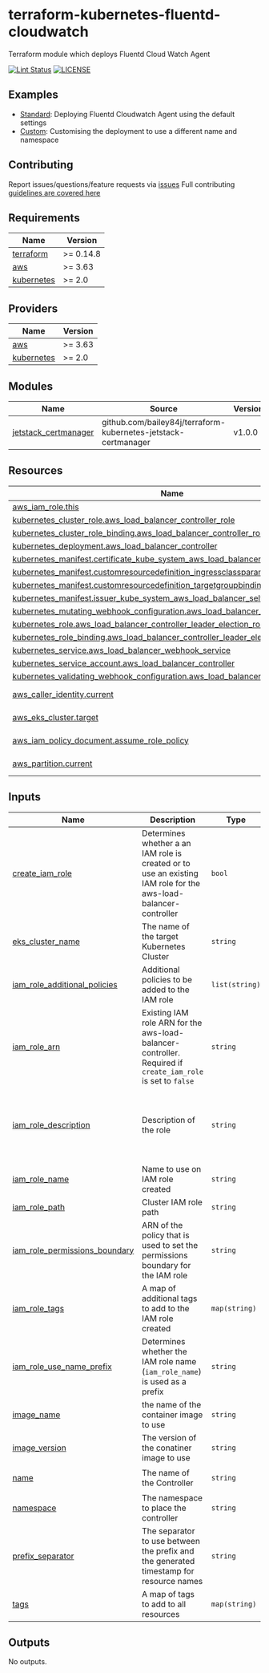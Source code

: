 # terraform-kubernetes-fluentd-cloudwatch

Terraform module which deploys Fluentd Cloud Watch Agent

[![Lint Status](https://github.com/bailey84j/terraform-kubernetes-fluentd-cloudwatch/actions/workflows/main.yml/badge.svg)](https://github.com/bailey84j/terraform-kubernetes-fluentd-cloudwatch/actions/workflows/main.yml)
[![LICENSE](https://img.shields.io/github/license/bailey84j/terraform-kubernetes-fluentd-cloudwatch)](https://github.com/bailey84j/terraform-kubernetes-fluentd-cloudwatch/blob/master/LICENSE)


## Examples

- [Standard](https://github.com/bailey84j/terraform-kubernetes-fluentd-cloudwatch/tree/master/examples/standard): Deploying Fluentd Cloudwatch Agent using the default settings
- [Custom](https://github.com/bailey84j/terraform-kubernetes-fluentd-cloudwatch/tree/master/examples/custom): Customising the deployment to use a different name and namespace 

## Contributing

Report issues/questions/feature requests via [issues](https://github.com/bailey84j/terraform-kubernetes-fluentd-cloudwatch/issues/new)
Full contributing [guidelines are covered here](https://github.com/bailey84j/terraform-kubernetes-fluentd-cloudwatch/blob/master/.github/CONTRIBUTING.md)

<!-- BEGIN_TF_DOCS -->
## Requirements

| Name | Version |
|------|---------|
| <a name="requirement_terraform"></a> [terraform](#requirement\_terraform) | >= 0.14.8 |
| <a name="requirement_aws"></a> [aws](#requirement\_aws) | >= 3.63 |
| <a name="requirement_kubernetes"></a> [kubernetes](#requirement\_kubernetes) | >= 2.0 |

## Providers

| Name | Version |
|------|---------|
| <a name="provider_aws"></a> [aws](#provider\_aws) | >= 3.63 |
| <a name="provider_kubernetes"></a> [kubernetes](#provider\_kubernetes) | >= 2.0 |

## Modules

| Name | Source | Version |
|------|--------|---------|
| <a name="module_jetstack_certmanager"></a> [jetstack\_certmanager](#module\_jetstack\_certmanager) | github.com/bailey84j/terraform-kubernetes-jetstack-certmanager | v1.0.0 |

## Resources

| Name | Type |
|------|------|
| [aws_iam_role.this](https://registry.terraform.io/providers/hashicorp/aws/latest/docs/resources/iam_role) | resource |
| [kubernetes_cluster_role.aws_load_balancer_controller_role](https://registry.terraform.io/providers/hashicorp/kubernetes/latest/docs/resources/cluster_role) | resource |
| [kubernetes_cluster_role_binding.aws_load_balancer_controller_rolebinding](https://registry.terraform.io/providers/hashicorp/kubernetes/latest/docs/resources/cluster_role_binding) | resource |
| [kubernetes_deployment.aws_load_balancer_controller](https://registry.terraform.io/providers/hashicorp/kubernetes/latest/docs/resources/deployment) | resource |
| [kubernetes_manifest.certificate_kube_system_aws_load_balancer_serving_cert](https://registry.terraform.io/providers/hashicorp/kubernetes/latest/docs/resources/manifest) | resource |
| [kubernetes_manifest.customresourcedefinition_ingressclassparams_elbv2_k8s_aws](https://registry.terraform.io/providers/hashicorp/kubernetes/latest/docs/resources/manifest) | resource |
| [kubernetes_manifest.customresourcedefinition_targetgroupbindings_elbv2_k8s_aws](https://registry.terraform.io/providers/hashicorp/kubernetes/latest/docs/resources/manifest) | resource |
| [kubernetes_manifest.issuer_kube_system_aws_load_balancer_selfsigned_issuer](https://registry.terraform.io/providers/hashicorp/kubernetes/latest/docs/resources/manifest) | resource |
| [kubernetes_mutating_webhook_configuration.aws_load_balancer_webhook](https://registry.terraform.io/providers/hashicorp/kubernetes/latest/docs/resources/mutating_webhook_configuration) | resource |
| [kubernetes_role.aws_load_balancer_controller_leader_election_role](https://registry.terraform.io/providers/hashicorp/kubernetes/latest/docs/resources/role) | resource |
| [kubernetes_role_binding.aws_load_balancer_controller_leader_election_rolebinding](https://registry.terraform.io/providers/hashicorp/kubernetes/latest/docs/resources/role_binding) | resource |
| [kubernetes_service.aws_load_balancer_webhook_service](https://registry.terraform.io/providers/hashicorp/kubernetes/latest/docs/resources/service) | resource |
| [kubernetes_service_account.aws_load_balancer_controller](https://registry.terraform.io/providers/hashicorp/kubernetes/latest/docs/resources/service_account) | resource |
| [kubernetes_validating_webhook_configuration.aws_load_balancer_webhook](https://registry.terraform.io/providers/hashicorp/kubernetes/latest/docs/resources/validating_webhook_configuration) | resource |
| [aws_caller_identity.current](https://registry.terraform.io/providers/hashicorp/aws/latest/docs/data-sources/caller_identity) | data source |
| [aws_eks_cluster.target](https://registry.terraform.io/providers/hashicorp/aws/latest/docs/data-sources/eks_cluster) | data source |
| [aws_iam_policy_document.assume_role_policy](https://registry.terraform.io/providers/hashicorp/aws/latest/docs/data-sources/iam_policy_document) | data source |
| [aws_partition.current](https://registry.terraform.io/providers/hashicorp/aws/latest/docs/data-sources/partition) | data source |

## Inputs

| Name | Description | Type | Default | Required |
|------|-------------|------|---------|:--------:|
| <a name="input_create_iam_role"></a> [create\_iam\_role](#input\_create\_iam\_role) | Determines whether a an IAM role is created or to use an existing IAM role for the aws-load-balancer-controller | `bool` | `true` | no |
| <a name="input_eks_cluster_name"></a> [eks\_cluster\_name](#input\_eks\_cluster\_name) | The name of the target Kubernetes Cluster | `string` | n/a | yes |
| <a name="input_iam_role_additional_policies"></a> [iam\_role\_additional\_policies](#input\_iam\_role\_additional\_policies) | Additional policies to be added to the IAM role | `list(string)` | `[]` | no |
| <a name="input_iam_role_arn"></a> [iam\_role\_arn](#input\_iam\_role\_arn) | Existing IAM role ARN for the aws-load-balancer-controller. Required if `create_iam_role` is set to `false` | `string` | `null` | no |
| <a name="input_iam_role_description"></a> [iam\_role\_description](#input\_iam\_role\_description) | Description of the role | `string` | `"Permissions required by the Kubernetes aws-load-balancer-controller to do it's job."` | no |
| <a name="input_iam_role_name"></a> [iam\_role\_name](#input\_iam\_role\_name) | Name to use on IAM role created | `string` | `null` | no |
| <a name="input_iam_role_path"></a> [iam\_role\_path](#input\_iam\_role\_path) | Cluster IAM role path | `string` | `"/eks/"` | no |
| <a name="input_iam_role_permissions_boundary"></a> [iam\_role\_permissions\_boundary](#input\_iam\_role\_permissions\_boundary) | ARN of the policy that is used to set the permissions boundary for the IAM role | `string` | `null` | no |
| <a name="input_iam_role_tags"></a> [iam\_role\_tags](#input\_iam\_role\_tags) | A map of additional tags to add to the IAM role created | `map(string)` | `{}` | no |
| <a name="input_iam_role_use_name_prefix"></a> [iam\_role\_use\_name\_prefix](#input\_iam\_role\_use\_name\_prefix) | Determines whether the IAM role name (`iam_role_name`) is used as a prefix | `string` | `true` | no |
| <a name="input_image_name"></a> [image\_name](#input\_image\_name) | the name of the container image to use | `string` | `"aws-alb-ingress-controller"` | no |
| <a name="input_image_version"></a> [image\_version](#input\_image\_version) | The version of the conatiner image to use | `string` | `"v2.3.1"` | no |
| <a name="input_name"></a> [name](#input\_name) | The name of the Controller | `string` | `"aws-load-balancer-controller"` | no |
| <a name="input_namespace"></a> [namespace](#input\_namespace) | The namespace to place the controller | `string` | `"kube-system"` | no |
| <a name="input_prefix_separator"></a> [prefix\_separator](#input\_prefix\_separator) | The separator to use between the prefix and the generated timestamp for resource names | `string` | `"-"` | no |
| <a name="input_tags"></a> [tags](#input\_tags) | A map of tags to add to all resources | `map(string)` | `{}` | no |

## Outputs

No outputs.
<!-- END_TF_DOCS -->
